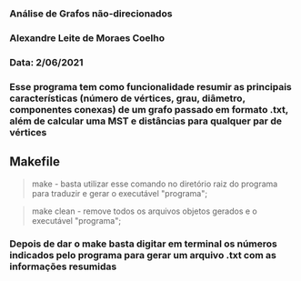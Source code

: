 ### Análise de Grafos não-direcionados
### Alexandre Leite de Moraes Coelho 
### Data: 2/06/2021

### Esse programa tem como funcionalidade resumir as principais características (número de vértices, grau, diâmetro, componentes conexas) de um grafo passado em formato .txt, além de calcular uma MST e distâncias para qualquer par de vértices

## Makefile

> make - basta utilizar esse comando no diretório raiz do programa para traduzir e gerar o executável "programa";

> make clean - remove todos os arquivos objetos gerados e o executável "programa";

### Depois de dar o make basta digitar em terminal os números indicados pelo programa para gerar um arquivo .txt com as informações resumidas 
